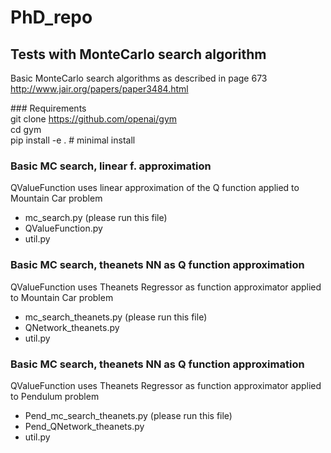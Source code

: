 # PhD_repo
## Tests with MonteCarlo search algorithm
Basic MonteCarlo search algorithms as described in page 673  
http://www.jair.org/papers/paper3484.html

### Requirements  
git clone https://github.com/openai/gym  
cd gym  
pip install -e . # minimal install  


### Basic MC search, linear f. approximation
QValueFunction uses linear approximation of the Q function 
applied to Mountain Car problem  
- mc_search.py (please run this file)
- QValueFunction.py
- util.py

### Basic MC search, theanets NN as Q function approximation
QValueFunction uses Theanets Regressor as function approximator
applied to Mountain Car problem  
- mc_search_theanets.py (please run this file)
- QNetwork_theanets.py
- util.py

### Basic MC search, theanets NN as Q function approximation
QValueFunction uses Theanets Regressor as function approximator
applied to Pendulum problem  
- Pend_mc_search_theanets.py (please run this file)
- Pend_QNetwork_theanets.py
- util.py